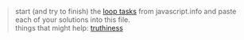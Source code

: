 > start (and try to finish) the [loop tasks](https://javascript.info/logical-operators) from javascript.info and paste each of your solutions into this file.  
> things that might help: [truthiness](https://github.com/janke-learning/truthiness/blob/master/README.md)
